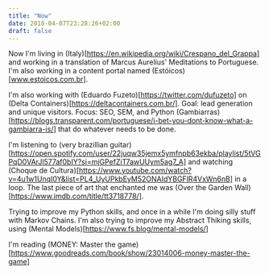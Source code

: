 ```yaml
---
title: "Now"
date: 2018-04-07T23:28:26+02:00
draft: false
---
```


Now I'm living in (Italy)[https://en.wikipedia.org/wiki/Crespano_del_Grappa] and working in a translation of Marcus Aurelius' Meditations to Portuguese. I'm also working in a content portal named (Estóicos)[www.estoicos.com.br].

I'm also working with (Eduardo Fuzeto)[https://twitter.com/dufuzeto] on (Delta Containers)[https://deltacontainers.com.br/]. Goal: lead generation and unique visitors. Focus: SEO, SEM, and Python (Gambiarras)[https://blogs.transparent.com/portuguese/i-bet-you-dont-know-what-a-gambiarra-is/] that do whatever needs to be done.

I'm listening to (very brazillian guitar)[https://open.spotify.com/user/22juqw35jemx5ymfnpb63ekba/playlist/5tVGPqD0VArJl577af0bIY?si=mjGPefZiT7awUUym5ag7_A] and watching (Choque de Cultura)[https://www.youtube.com/watch?v=4u1w1UnqI0Y&list=PL4_UyUPkbEyM52ONAIdYBGFlR4VxWn6nB] in a loop. The last piece of art that enchanted me was (Over the Garden Wall)[https://www.imdb.com/title/tt3718778/].

Trying to improve my Python skills, and once in a while I'm doing silly stuff with Markov Chains. I'm also trying to improve my Abstract Thiking skills, using (Mental Models)[https://www.fs.blog/mental-models/]

I'm reading (MONEY: Master the game)[https://www.goodreads.com/book/show/23014006-money-master-the-game]